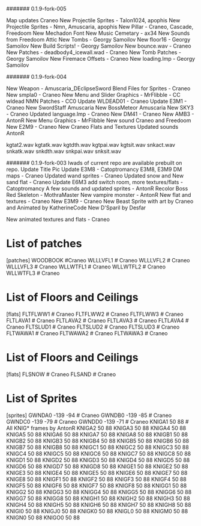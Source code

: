 #######
0.1.9-fork-005

Map updates Craneo
New Projectile Sprites - Talon1024, apophis
New Projectile Sprites - Nmn, Amuscaria, apophis
New Pillar - Craneo, Cascade, Freedoom
New Mechadon Font
New Music Cemetary - ax34
New Sounds from Freedoom Attic
New Tombs - Georgy Samoilov
New floor16 - Georgy Samoilov
New Build Scripts! - Georgy Samoilov
New bounce.wav - Craneo
New Patches - deadbody4_icewall.wad - Craneo
New Tomb Patches - Georgy Samoilov
New Firemace Offsets - Craneo
New loading.lmp - Georgy Samoilov

#######
0.1.9-fork-004

New Weapon - Amuscaria_DEclipseSword 
Blend Files for Sprites - Craneo
New smpla0 - Craneo
New Menu and Slider Graphics - MrFlibble - CC
wldead NMN Patches - CC0
Update WLDEAD01 - Craneo
Update E3M1 - Craneo
New SwordStaff Amuscaria
New BossMeteor Amuscaria
New SKY3 - Craneo
Updated language.lmp - Craneo
New DM41 - Craneo
New AMB3 - AntonR
New Menu Graphics - MrFlibble
New sound Craneo and Freedoom
New E2M9 - Craneo
New Craneo Flats and Textures
Updated sounds AntonR

kgtat2.wav
kgtatk.wav
kgtdth.wav
kgtpai.wav
kgtsit.wav
snkact.wav
snkatk.wav
snkdth.wav
snkpai.wav
snksit.wav

#######
0.1.9-fork-003
Iwads of current repo are available prebuilt on repo.
Update Title Pic
Update E3M8 - Catoptromancy
E3M8, E3M9 DM maps - Craneo
Updated wand sprites - Craneo 
Updated snow and New sand flat - Craneo
Update E6M3 add switch room, more textures/flats - Catoptromancy
A few sounds and updated sprites - AntonR
Recolor Boss Red Skeleton - MothraMaster
New vampire monster - AntonR
New flat and textures - Craneo
New E3M9 - Craneo
New Beast Sprite with art by Craneo and Animated by KatherineCode 
New D'Sparil by Desfar

New animated textures and flats - Craneo
# List of patches
[patches]
WOODBOOK	#Craneo
WLLLVFL1	# Craneo
WLLLVFL2	# Craneo	
WLLLVFL3	# Craneo
WLLWTFL1	# Craneo
WLLWTFL2	# Craneo
WLLWTFL3	# Craneo

# List of Floors and Ceilings
[flats]
FLTFLWW1	# Craneo
FLTFLWW2	# Craneo
FLTFLWW3	# Craneo
FLTLAVA1	# Craneo
FLTLAVA2	# Craneo
FLTLAVA3	# Craneo
FLTLAVA4	# Craneo
FLTSLUD1	# Craneo
FLTSLUD2	# Craneo
FLTSLUD3	# Craneo
FLTWAWA1	# Craneo
FLTWAWA2	# Craneo
FLTWAWA3	# Craneo

# List of Floors and Ceilings
[flats]
FLSNOW		# Craneo
FLSAND		# Craneo

# List of Sprites
[sprites]
GWNDA0	-139	-94	# Craneo
GWNDB0	-139	-85	# Craneo
GWNDC0	-139	-79	# Craneo
GWNDD0	-139	-71	# Craneo
KNIGA1	50	88	# All KNIG* frames by AntonR
KNIGA2	50	88
KNIGA3	50	88
KNIGA4	50	88
KNIGA5	50	88
KNIGA6	50	88
KNIGA7	50	88
KNIGA8	50	88
KNIGB1	50	88
KNIGB2	50	88
KNIGB3	50	88
KNIGB4	50	88
KNIGB5	50	88
KNIGB6	50	88
KNIGB7	50	88
KNIGB8	50	88
KNIGC1	50	88
KNIGC2	50	88
KNIGC3	50	88
KNIGC4	50	88
KNIGC5	50	88
KNIGC6	50	88
KNIGC7	50	88
KNIGC8	50	88
KNIGD1	50	88
KNIGD2	50	88
KNIGD3	50	88
KNIGD4	50	88
KNIGD5	50	88
KNIGD6	50	88
KNIGD7	50	88
KNIGD8	50	88
KNIGE1	50	88
KNIGE2	50	88
KNIGE3	50	88
KNIGE4	50	88
KNIGE5	50	88
KNIGE6	50	88
KNIGE7	50	88
KNIGE8	50	88
KNIGF1	50	88
KNIGF2	50	88
KNIGF3	50	88
KNIGF4	50	88
KNIGF5	50	88
KNIGF6	50	88
KNIGF7	50	88
KNIGF8	50	88
KNIGG1	50	88
KNIGG2	50	88
KNIGG3	50	88
KNIGG4	50	88
KNIGG5	50	88
KNIGG6	50	88
KNIGG7	50	88
KNIGG8	50	88
KNIGH1	50	88
KNIGH2	50	88
KNIGH3	50	88
KNIGH4	50	88
KNIGH5	50	88
KNIGH6	50	88
KNIGH7	50	88
KNIGH8	50	88
KNIGI0	50	88
KNIGJ0	50	88
KNIGK0	50	88
KNIGL0	50	88
KNIGM0	50	88
KNIGN0	50	88
KNIGO0	50	88


